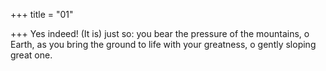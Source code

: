 +++
title = "01"

+++
Yes indeed! (It is) just so: you bear the pressure of the mountains,  o Earth,
as you bring the ground to life with your greatness, o gently sloping  great one.